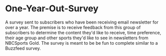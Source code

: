 # One-Year-Out-Survey
A survey sent to subscribers who have been receiving email newsletter for over a year. The premise is to receive feedback from this group of subscribers to determine the content they'd like to receive, time preference, their age group and other sports they'd like to see in newsletters from NBCSports Gold. The survey is meant to be be fun to complete similar to a Buzzfeed survey.
